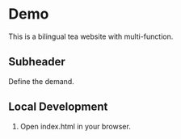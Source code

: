 # Demo

This is a bilingual tea website with multi-function.

## Subheader

Define the demand.

## Local Development

1. Open index.html in your browser.